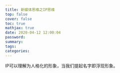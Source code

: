 ```yaml
---
title: 新媒体思维之IP思维
top: false
cover: false
toc: true
mathjax: true
date: 2020-04-12 12:00:04
password:
summary:
tags:
categories:
---
```


IP可以理解为人格化的形象，当我们提起名字即浮现形象。

